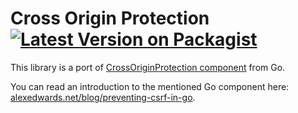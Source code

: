 # Cross Origin Protection [![Latest Version on Packagist](https://img.shields.io/packagist/v/alexsoft/cross-origin-protection.svg?style=flat)](https://packagist.org/packages/alexsoft/cross-origin-protection)

This library is a port of [CrossOriginProtection component][cross-origin-protection-component] from Go.

You can read an introduction to the mentioned Go component here: [alexedwards.net/blog/preventing-csrf-in-go][alexedwards-intro].

[cross-origin-protection-component]: https://pkg.go.dev/net/http#CrossOriginProtection
[alexedwards-intro]: https://www.alexedwards.net/blog/preventing-csrf-in-go
